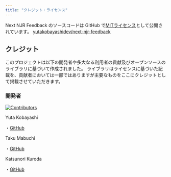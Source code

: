 ```yaml
---
title: "クレジット・ライセンス"
---
```


Next NJR Feedback のソースコードは GitHub で[MITライセンス](https://github.com/yutakobayashidev/next-njr-feedback/blob/main/LICENCE)として公開されています。
[yutakobayashidev/next-njr-feedback](https://github.com/yutakobayashidev/next-njr-feedback/tree/main)

## クレジット

このプロジェクトは以下の開発者や多大なる利用者の貢献及びオープンソースのライブラリに基づいて作成されました。
ライブラリはライセンスに基づいた記載を、貢献者においては一部ではありますが主要なものをここにクレジットとして掲載させていただきます。

### 開発者

[![Contributors](https://contrib.rocks/image?repo=yutakobayashidev/next-njr-feedback)](https://github.com/yutakobayashidev/next-njr-feedback/graphs/contributors)

Yuta Kobayashi

・[GitHub](https://github.com/yutakobayashidev/)

Taku Mabuchi

・[GitHub](https://github.com/tak0m0)

Katsunori Kuroda

・[GitHub](https://github.com/nekodayo2222)

